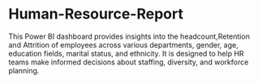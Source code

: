 # Human-Resource-Report
This Power BI dashboard provides insights into the headcount,Retention and Attrition of employees across various departments, gender, age, education fields, marital status, and ethnicity. It is designed to help HR teams make informed decisions about staffing, diversity, and workforce planning.
